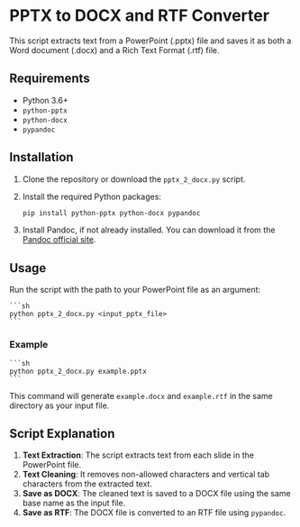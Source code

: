 # PPTX to DOCX and RTF Converter

This script extracts text from a PowerPoint (.pptx) file and saves it as both a Word document (.docx) and a Rich Text Format (.rtf) file. 

## Requirements

- Python 3.6+
- `python-pptx`
- `python-docx`
- `pypandoc`

## Installation

1. Clone the repository or download the `pptx_2_docx.py` script.
2. Install the required Python packages:

    ```sh
    pip install python-pptx python-docx pypandoc
    ```

3. Install Pandoc, if not already installed. You can download it from the [Pandoc official site](https://pandoc.org/installing.html).

## Usage

Run the script with the path to your PowerPoint file as an argument:

    ```sh
    python pptx_2_docx.py <input_pptx_file>
    ```

### Example

    ```sh
    python pptx_2_docx.py example.pptx
    ```

This command will generate `example.docx` and `example.rtf` in the same directory as your input file.

## Script Explanation

1. **Text Extraction**: The script extracts text from each slide in the PowerPoint file.
2. **Text Cleaning**: It removes non-allowed characters and vertical tab characters from the extracted text.
3. **Save as DOCX**: The cleaned text is saved to a DOCX file using the same base name as the input file.
4. **Save as RTF**: The DOCX file is converted to an RTF file using `pypandoc`.
